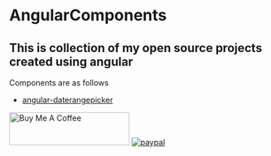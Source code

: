 # AngularComponents

## This is collection of my open source projects created using angular

Components are as follows

- [angular-daterangepicker](https://github.com/technikhil314/angular-components/projects/angular-datetimerangepicker)

<a href="https://www.buymeacoffee.com/technikhil314" target="_blank"><img src="https://cdn.buymeacoffee.com/buttons/v2/default-yellow.png" alt="Buy Me A Coffee" style="height: 60px !important;width: 217px !important;" ></a>
[![paypal](https://www.paypalobjects.com/en_US/i/btn/btn_donateCC_LG.gif)](paypal.me/technikhil314)
